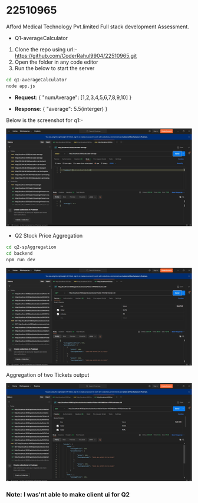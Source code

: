 # 22510965
Afford Medical Technology Pvt.limited Full stack development Assessment.


* Q1-averageCalculator

1) Clone the repo using url:- https://github.com/CoderRahul9904/22510965.git
2) Open the folder in any code editor
3) Run the below to start the server

```bash
cd q1-averageCalculator
node app.js
```
- **Request**:
{
    "numAverage": [1,2,3,4,5,6,7,8,9,10]
}

- **Response**:
{
    "average": 5.5(interger)
}

Below is the screenshot for q1:-

![output](q1-averageCalculator/q1-averageCalulator.jpeg)


* Q2 Stock Price Aggregation

```bash
cd q2-spAggregation
cd backend
npm run dev
```

![output](q2-spAggregation/client/public/q2-output.jpeg)

Aggregation of two Tickets output

![output](q2-spAggregation/client/public/q2-spAgregrationoutput.jpeg)


### Note: I was'nt able to make client ui for Q2